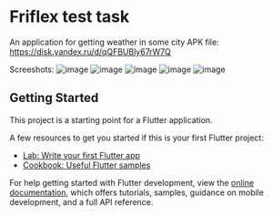 # Friflex test task

An application for getting weather in some city
APK file: https://disk.yandex.ru/d/qQFBUBly67rW7Q

Screeshots:
![image](https://user-images.githubusercontent.com/96128160/212528427-b38b47fe-52d6-4db5-9660-4283ba0534e2.png)
![image](https://user-images.githubusercontent.com/96128160/212528844-15f50cf9-fc83-4267-99b5-1f7cbdcd235a.png)
![image](https://user-images.githubusercontent.com/96128160/212528832-e8bc8948-775a-4e33-bf3c-e412c945eddb.png)
![image](https://user-images.githubusercontent.com/96128160/212528854-ab620f5a-22c8-4b12-8393-9f51b0879cc4.png)
![image](https://user-images.githubusercontent.com/96128160/212528864-6adc3e08-1c33-45fd-a53b-2dcd2867e877.png)



## Getting Started

This project is a starting point for a Flutter application.

A few resources to get you started if this is your first Flutter project:

- [Lab: Write your first Flutter app](https://docs.flutter.dev/get-started/codelab)
- [Cookbook: Useful Flutter samples](https://docs.flutter.dev/cookbook)

For help getting started with Flutter development, view the
[online documentation](https://docs.flutter.dev/), which offers tutorials,
samples, guidance on mobile development, and a full API reference.

